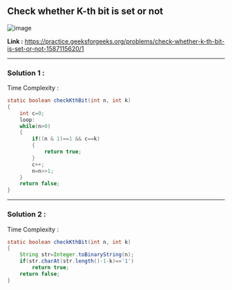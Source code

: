 ## Check whether K-th bit is set or not 

![image](https://user-images.githubusercontent.com/23376002/170078006-f5321d5b-a5e0-4fdd-9abb-a8c1fe101ae6.png)


**Link :** https://practice.geeksforgeeks.org/problems/check-whether-k-th-bit-is-set-or-not-1587115620/1


-------------------------------------------------------------------------------------------------------------------------------------------------------


### Solution 1 :

Time Complexity :


```java
static boolean checkKthBit(int n, int k)
{
    int c=0;
    loop:
    while(n>0)
    {
        if((n & 1)==1 && c==k)
        {
            return true;
        }
        c++;
        n=n>>1;
    }
    return false;
}
```


-------------------------------------------------------------------------------------------------------------------------------------------------------


### Solution 2 :

Time Complexity :


```java
static boolean checkKthBit(int n, int k)
{
    String str=Integer.toBinaryString(n);
    if(str.charAt(str.length()-1-k)=='1')
        return true;
    return false;
}
```






